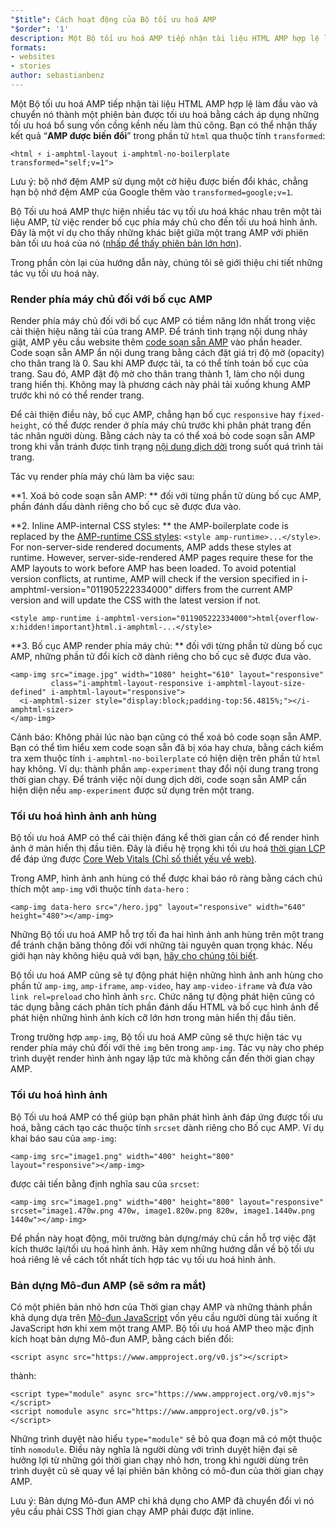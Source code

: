 ```yaml
---
"$title": Cách hoạt động của Bộ tối ưu hoá AMP
"$order": '1'
description: Một Bộ tối ưu hoá AMP tiếp nhận tài liệu HTML AMP hợp lệ làm đầu vào và chuyển nó thành một phiên bản được tối ưu hoá bằng cách áp dụng những tối ưu hoá bổ sung vốn cồng kềnh nếu làm thủ công. Hướng dẫn này giải thích chi tiết cách hoạt động của Bộ tối ưu hoá AMP.
formats:
- websites
- stories
author: sebastianbenz
---
```


Một Bộ tối ưu hoá AMP tiếp nhận tài liệu HTML AMP hợp lệ làm đầu vào và chuyển nó thành một phiên bản được tối ưu hoá bằng cách áp dụng những tối ưu hoá bổ sung vốn cồng kềnh nếu làm thủ công. Bạn có thể nhận thấy kết quả “**AMP được biến đổi**” trong phần tử `html` qua thuộc tính `transformed`:

```
<html ⚡ i-amphtml-layout i-amphtml-no-boilerplate transformed="self;v=1">
```

Lưu ý: bộ nhớ đệm AMP sử dụng một cờ hiệu được biến đổi khác, chẳng hạn bộ nhớ đệm AMP của Google thêm vào `transformed=google;v=1`.

Bộ Tối ưu hoá AMP thực hiện nhiều tác vụ tối ưu hoá khác nhau trên một tài liệu AMP, từ việc render bố cục phía máy chủ cho đến tối ưu hoá hình ảnh. Đây là một ví dụ cho thấy những khác biệt giữa một trang AMP với phiên bản tối ưu hoá của nó ([nhấp để thấy phiên bản lớn hơn](/static/img/docs/guides/optimized-amp-diff.png)).

<a href="/static/img/docs/guides/optimized-amp-diff.png"><amp-img lightbox layout="responsive" width="2560" height="773" src="/static/img/docs/guides/optimized-amp-diff.png"></amp-img></a>

Trong phần còn lại của hướng dẫn này, chúng tôi sẽ giới thiệu chi tiết những tác vụ tối ưu hoá này.

### Render phía máy chủ đối với bố cục AMP

Render phía máy chủ đối với bố cục AMP có tiềm năng lớn nhất trong việc cải thiện hiệu năng tải của trang AMP. Để tránh tình trạng nội dung nhảy giật, AMP yêu cầu website thêm [code soạn sẵn AMP](https://amp.dev/documentation/guides-and-tutorials/learn/spec/amp-boilerplate/?format=websites) vào phần header. Code soạn sẵn AMP ẩn nội dung trang bằng cách đặt giá trị độ mờ (opacity) cho thân trang là 0. Sau khi AMP được tải, ta có thể tính toán bố cục của trang. Sau đó, AMP đặt độ mờ cho thân trang thành 1, làm cho nội dung trang hiển thị. Không may là phương cách này phải tải xuống khung AMP trước khi nó có thể render trang.

Để cải thiện điều này, bố cục AMP, chẳng hạn bố cục `responsive` hay `fixed-height`, có thể được render ở phía máy chủ trước khi phân phát trang đến tác nhân người dùng. Bằng cách này ta có thể xoá bỏ code soạn sẵn AMP trong khi vẫn tránh được tình trạng [nội dung dịch dời](https://web.dev/cls/) trong suốt quá trình tải trang.

Tác vụ render phía máy chủ làm ba việc sau:

⁣**1. Xoá bỏ code soạn sẵn AMP: ** đối với từng phần tử dùng bố cục AMP, phần đánh dấu dành riêng cho bố cục sẽ được đưa vào.

⁣**2. Inline AMP-internal CSS styles: ** the AMP-boilerplate code is replaced by the <a href="https://cdn.ampproject.org/v0.css">AMP-runtime CSS styles</a>: `<style amp-runtime>...</style>`. For non-server-side rendered documents, AMP adds these styles at runtime. However, server-side-rendered AMP pages require these for the AMP layouts to work before AMP has been loaded. To avoid potential version conflicts, at runtime, AMP will check if the version specified in i-amphtml-version="011905222334000" differs from the current AMP version and will update the CSS with the latest version if not.

```
<style amp-runtime i-amphtml-version="011905222334000">html{overflow-x:hidden!important}html.i-amphtml-...</style>
```

⁣**3. Bố cục AMP render phía máy chủ: ** đối với từng phần tử dùng bố cục AMP, những phần tử đổi kích cỡ dành riêng cho bố cục sẽ được đưa vào.

```
<amp-img src="image.jpg" width="1080" height="610" layout="responsive"
         class="i-amphtml-layout-responsive i-amphtml-layout-size-defined" i-amphtml-layout="responsive">
  <i-amphtml-sizer style="display:block;padding-top:56.4815%;"></i-amphtml-sizer>
</amp-img>
```

Cảnh báo: Không phải lúc nào bạn cũng có thể xoá bỏ code soạn sẵn AMP. Bạn có thể tìm hiểu xem code soạn sẵn đã bị xóa hay chưa, bằng cách kiểm tra xem thuộc tính `i-amphtml-no-boilerplate` có hiện diện trên phần tử `html` hay không. Ví dụ: thành phần `amp-experiment` thay đổi nội dung trang trong thời gian chạy. Để tránh việc nội dung dịch dời, code soạn sẵn AMP cần hiện diện nếu `amp-experiment` được sử dụng trên một trang.

### Tối ưu hoá hình ảnh anh hùng

Bộ tối ưu hoá AMP có thể cải thiện đáng kể thời gian cần có để render hình ảnh ở màn hiển thị đầu tiên. Đây là điều hệ trọng khi tối ưu hoá [thời gian LCP](https://web.dev/lcp/) để đáp ứng được [Core Web Vitals (Chỉ số thiết yếu về web)](https://web.dev/vitals).

Trong AMP, hình ảnh anh hùng có thể được khai báo rõ ràng bằng cách chú thích một `amp-img` với thuộc tính `data-hero` :

```
<amp-img data-hero src="/hero.jpg" layout="responsive" width="640" height="480"></amp-img>
```

Những Bộ tối ưu hoá AMP hỗ trợ tối đa hai hình ảnh anh hùng trên một trang để tránh chặn băng thông đối với những tài nguyên quan trọng khác. Nếu giới hạn này không hiệu quả với bạn, [hãy cho chúng tôi biết](https://github.com/ampproject/amp-toolbox/issues).

Bộ tối ưu hoá AMP cũng sẽ tự động phát hiện những hình ảnh anh hùng cho phần tử `amp-img`, `amp-iframe`, `amp-video`, hay `amp-video-iframe` và đưa vào `link rel=preload` cho hình ảnh `src`. Chức năng tự động phát hiện cũng có tác dụng bằng cách phân tích phần đánh dấu HTML và bố cục hình ảnh để phát hiện những hình ảnh kích cỡ lớn hơn trong màn hiển thị đầu tiên.

Trong trường hợp `amp-img`, Bộ tối ưu hoá AMP cũng sẽ thực hiện tác vụ render phía máy chủ đối với thẻ `img` bên trong `amp-img`. Tác vụ này cho phép trình duyệt render hình ảnh ngay lập tức mà không cần đến thời gian chạy AMP.

### Tối ưu hoá hình ảnh

Bộ Tối ưu hoá AMP có thể giúp bạn phân phát hình ảnh đáp ứng được tối ưu hoá, bằng cách tạo các thuộc tính `srcset` dành riêng cho Bố cục AMP. Ví dụ khai báo sau của `amp-img`:

```
<amp-img src="image1.png" width="400" height="800" layout="responsive"></amp-img>
```

được cải tiến bằng định nghĩa sau của `srcset`:

```
<amp-img src="image1.png" width="400" height="800" layout="responsive" srcset="image1.470w.png 470w, image1.820w.png 820w, image1.1440w.png 1440w"></amp-img>
```

Để phần này hoạt động, môi trường bản dựng/máy chủ cần hỗ trợ việc đặt kích thước lại/tối ưu hoá hình ảnh. Hãy xem những hướng dẫn về bộ tối ưu hoá riêng lẻ về cách tốt nhất tích hợp tác vụ tối ưu hoá hình ảnh.

### Bản dựng Mô-đun AMP (sẽ sớm ra mắt)

Có một phiên bản nhỏ hơn của Thời gian chạy AMP và những thành phần khả dụng dựa trên [Mô-đun JavaScript](https://v8.dev/features/modules#browser) vốn yêu cầu người dùng tải xuống ít JavaScript hơn khi xem một trang AMP. Bộ tối ưu hoá AMP theo mặc định kích hoạt bản dựng Mô-đun AMP, bằng cách biến đổi:

```
<script async src="https://www.ampproject.org/v0.js"></script>
```

thành:

```
<script type="module" async src="https://www.ampproject.org/v0.mjs"></script>
<script nomodule async src="https://www.ampproject.org/v0.js"></script>
```

Những trình duyệt nào hiểu `type="module"` sẽ bỏ qua đoạn mã có một thuộc tính `nomodule`. Điều này nghĩa là người dùng với trình duyệt hiện đại sẽ hưởng lợi từ những gói thời gian chạy nhỏ hơn, trong khi người dùng trên trình duyệt cũ sẽ quay về lại phiên bản không có mô-đun của thời gian chạy AMP.

Lưu ý: Bản dựng Mô-đun AMP chỉ khả dụng cho AMP đã chuyển đổi vì nó yêu cầu phải CSS Thời gian chạy AMP phải được đặt inline.
